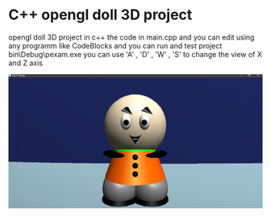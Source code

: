 # C++ opengl doll 3D project 
opengl doll 3D project in c++ 
the code in main.cpp and you can edit using any programm like CodeBlocks 
and you can run and test project bin\Debug\pexam.exe
you can use 'A' , 'D' , 'W' , 'S'
to change the view of X and Z axis

![opengl-doll image](https://raw.githubusercontent.com/ahmedragabshaban/opengl-doll-project/master/opengl-doll-project.png)

